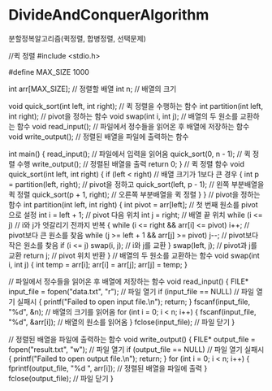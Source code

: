 # DivideAndConquerAlgorithm
분할정복알고리즘(퀵정렬, 합병정렬, 선택문제)

//퀵 정렬
#include <stdio.h>

#define MAX_SIZE 1000

int arr[MAX_SIZE]; // 정렬할 배열
int n; // 배열의 크기

void quick_sort(int left, int right); // 퀵 정렬을 수행하는 함수
int partition(int left, int right); // pivot을 정하는 함수
void swap(int i, int j); // 배열의 두 원소를 교환하는 함수
void read_input(); // 파일에서 정수들을 읽어온 후 배열에 저장하는 함수
void write_output(); // 정렬된 배열을 파일에 출력하는 함수

int main()
{
    read_input(); // 파일에서 입력을 읽어옴
    quick_sort(0, n - 1); // 퀵 정렬 수행
    write_output(); // 정렬된 배열을 출력
    return 0;
}
// 퀵 정렬 함수
void quick_sort(int left, int right)
{
    if (left < right) // 배열 크기가 1보다 큰 경우
    {
        int p = partition(left, right); // pivot을 정하고
        quick_sort(left, p - 1); // 왼쪽 부분배열을 퀵 정렬
        quick_sort(p + 1, right); // 오른쪽 부분배열을 퀵 정렬
    }
}
// pivot을 정하는 함수
int partition(int left, int right)
{
    int pivot = arr[left]; // 첫 번째 원소를 pivot으로 설정
    int i = left + 1; // pivot 다음 위치
    int j = right; // 배열 끝 위치
    while (i <= j) // i와 j가 엇갈리기 전까지 반복
    {
        while (i <= right && arr[i] <= pivot) i++; // pivot보다 큰 원소를 찾음
        while (j >= left + 1 && arr[j] >= pivot) j--; // pivot보다 작은 원소를 찾음
        if (i <= j) swap(i, j); // i와 j를 교환
    }
    swap(left, j); // pivot과 j를 교환
    return j; // pivot 위치 반환
}
// 배열의 두 원소를 교환하는 함수
void swap(int i, int j)
{
    int temp = arr[i];
    arr[i] = arr[j];
    arr[j] = temp;
}

// 파일에서 정수들을 읽어온 후 배열에 저장하는 함수
void read_input()
{
    FILE* input_file = fopen("data.txt", "r"); // 파일 열기
    if (input_file == NULL) // 파일 열기 실패시
    {
        printf("Failed to open input file.\n");
        return;
    }
    fscanf(input_file, "%d", &n); // 배열의 크기를 읽어옴
    for (int i = 0; i < n; i++)
    {
        fscanf(input_file, "%d", &arr[i]); // 배열의 원소를 읽어옴
    }
    fclose(input_file); // 파일 닫기
}

// 정렬된 배열을 파일에 출력하는 함수
void write_output()
{
    FILE* output_file = fopen("result.txt", "w"); // 파일 열기
    if (output_file == NULL) // 파일 열기 실패시
    {
        printf("Failed to open output file.\n");
        return;
    }
    for (int i = 0; i < n; i++)
    {
        fprintf(output_file, "%d ", arr[i]); // 정렬된 배열을 파일에 출력
    }
    fclose(output_file); // 파일 닫기
}
